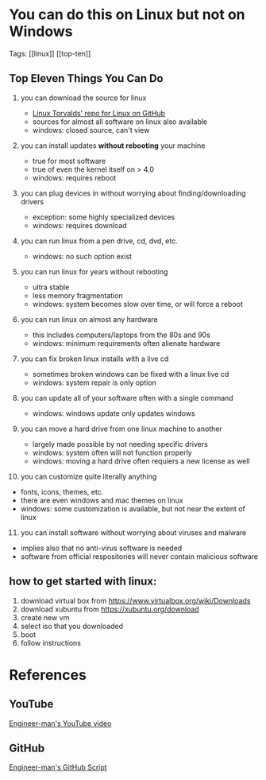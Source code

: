 # You can do this on Linux but not on Windows

Tags: [[linux]] [[top-ten]]

## Top Eleven Things You Can Do

1. you can download the source for linux
   - [Linux Torvalds' repo for Linux on GitHub](https://github.com/torvalds/linux)
   - sources for almost all software on linux also available
   - windows: closed source, can't view

2. you can install updates **without rebooting** your machine
   - true for most software
   - true of even the kernel itself on > 4.0
   - windows: requires reboot

3. you can plug devices in without worrying about finding/downloading drivers
   - exception: some highly specialized devices
   - windows: requires download

4. you can run linux from a pen drive, cd, dvd, etc.
   - windows: no such option exist

5. you can run linux for years without rebooting
   - ultra stable
   - less memory fragmentation
   - windows: system becomes slow over time, or will force a reboot

6. you can run linux on almost any hardware
   - this includes computers/laptops from the 80s and 90s
   - windows: minimum requirements often alienate hardware

7. you can fix broken linux installs with a live cd
   - sometimes broken windows can be fixed with a linux live cd
   - windows: system repair is only option

8. you can update all of your software often with a single command
   - windows: windows update only updates windows

9. you can move a hard drive from one linux machine to another
   - largely made possible by not needing specific drivers
   - windows: system often will not function properly
   - windows: moving a hard drive often requiers a new license as well

10. you can customize quite literally anything
   - fonts, icons, themes, etc.
   - there are even windows and mac themes on linux
   - windows: some customization is available, but not near the extent of linux

11. you can install software without worrying about viruses and malware
   - implies also that no anti-virus software is needed
   - software from official respositories will never contain malicious software

## how to get started with linux:

  1. download virtual box from https://www.virtualbox.org/wiki/Downloads
  1. download xubuntu from https://xubuntu.org/download
  1. create new vm
  1. select iso that you downloaded
  1. boot
  1. follow instructions

# References

## YouTube

[Engineer-man's YouTube video](https://youtube.com/watch?v=JOOkfGv58u0)

## GitHub

[Engineer-man's GitHub Script](https://github.com/engineer-man/youtube/blob/master/061/linux.txt)

